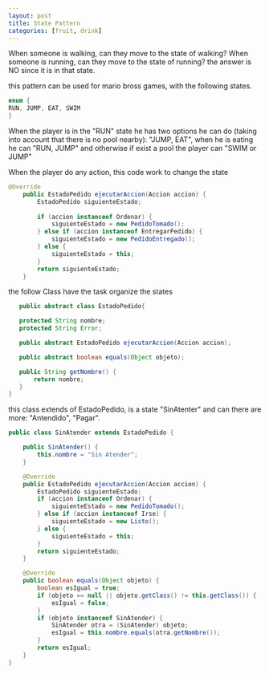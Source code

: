 ```yaml
---
layout: post
title: State Pattern
categories: [fruit, drink]
---
```


When someone is walking, can they move to the state of walking? When someone is running, can they move to the state of running? the answer is NO since it is in that state.

this pattern can be used for mario bross games, with the following states.
```java
enum {
RUN, JUMP, EAT, SWIM
}
```


When the player is in the "RUN" state he has two options he can do (taking into account that there is no pool nearby): "JUMP, EAT", when he is eating he can "RUN, JUMP" and otherwise if exist a pool the player can "SWIM or JUMP"


When the player do any action, this code work to change the state
```java
@Override
    public EstadoPedido ejecutarAccion(Accion accion) {
        EstadoPedido siguienteEstado;
        
        if (accion instanceof Ordenar) {
            siguienteEstado = new PedidoTomado();
        } else if (accion instanceof EntregarPedido) {
            siguienteEstado = new PedidoEntregado();
        } else {
            siguienteEstado = this;
        }
        return siguienteEstado;
    }
```
the follow Class have the task organize the states 
    
 ```java   
    public abstract class EstadoPedido{

    protected String nombre;
    protected String Error;

    public abstract EstadoPedido ejecutarAccion(Accion accion);

    public abstract boolean equals(Object objeto);

    public String getNombre() {
        return nombre;
    }
}
```

this class extends of EstadoPedido, is a state "SinAtenter" and can there are more: "Antendido", "Pagar".
```java
public class SinAtender extends EstadoPedido {

    public SinAtender() {
        this.nombre = "Sin Atender";
    }

    @Override
    public EstadoPedido ejecutarAccion(Accion accion) {
        EstadoPedido siguienteEstado;
        if (accion instanceof Ordenar) {
            siguienteEstado = new PedidoTomado();
        } else if (accion instanceof Irse) {
            siguienteEstado = new Listo();
        } else {
            siguienteEstado = this;
        }
        return siguienteEstado;
    }

    @Override
    public boolean equals(Object objeto) {
        boolean esIgual = true;
        if (objeto == null || objeto.getClass() != this.getClass()) {
            esIgual = false;
        }
        if (objeto instanceof SinAtender) {
            SinAtender otra = (SinAtender) objeto;
            esIgual = this.nombre.equals(otra.getNombre());
        }
        return esIgual;
    }
}
```


